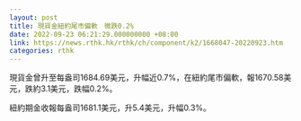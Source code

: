 ```yaml
---
layout: post
title: 現貨金紐約尾市偏軟　微跌0.2%
date: 2022-09-23 06:21:29.000000000 +08:00
link: https://news.rthk.hk/rthk/ch/component/k2/1668047-20220923.htm
categories: rthk
---
```


現貨金曾升至每盎司1684.69美元，升幅近0.7%，在紐約尾市偏軟，報1670.58美元，跌約3.1美元，跌幅0.2%。

紐約期金收報每盎司1681.1美元，升5.4美元，升幅0.3%。
